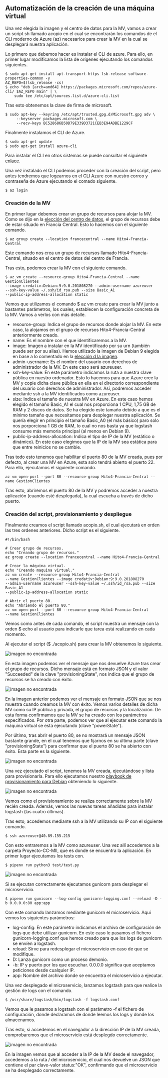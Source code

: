 ## Automatización de la creación de una máquina virtual

Una vez elegida la imagen y el centro de datos para la MV, vamos a crear un script sh llamado acopio en el cual se encontrarán los comandos de el CLI moderno de Azure (az) necesarios para crear la MV en la cual se desplegará nuestra aplicación.

Lo primero que debemos hacer es instalar el CLI de azure. Para ello, en primer lugar modificamos la lista de orígenes ejecutando los comandos siguientes.

~~~
$ sudo apt-get install apt-transport-https lsb-release software-properties-common -y
AZ_REPO=$(lsb_release -cs)
$ echo "deb [arch=amd64] https://packages.microsoft.com/repos/azure-cli/ $AZ_REPO main" | \
    sudo tee /etc/apt/sources.list.d/azure-cli.list
~~~

Tras esto obtenemos la clave de firma de microsoft.

~~~
$ sudo apt-key --keyring /etc/apt/trusted.gpg.d/Microsoft.gpg adv \
     --keyserver packages.microsoft.com \
     --recv-keys BC528686B50D79E339D3721CEB3E94ADBE1229CF
~~~

Finalmente instalamos el CLI de Azure.

~~~
$ sudo apt-get update
$ sudo apt-get install azure-cli
~~~

Para instalar el CLI en otros sistemas se puede consultar el siguiente [enlace](https://docs.microsoft.com/es-es/cli/azure/install-azure-cli?view=azure-cli-latest).

Una vez instalado el CLI podemos proceder con la creación del script, pero antes tendremos que logearnos en el CLI Azure con nuestro correo y contraseña de Azure ejecutando el comado siguiente.

~~~
$ az login
~~~

### Creación de la MV

En primer lugar debemos crear un grupo de recursos para alojar la MV. Como se dijo en la [elección del centro de datos](https://github.com/mesagon/Proyecto-CC-MII/blob/master/docs/hito4/eleccionCentroDatos.md#elecci%C3%B3n-del-centro-de-datos), el grupo de recursos debe de estar situado en Francia Central. Esto lo hacemos con el siguiente comando.

~~~
$ az group create --location francecentral --name Hito4-Francia-Central  
~~~

Este comando nos crea un grupo de recursos llamado Hito4-Francia-Central, situado en el centro de datos del centro de Francia.

Tras esto, podemos crear la MV con el siguiente comando.

~~~
$ az vm create --resource-group Hito4-Francia-Central --name GestionClientes
--image credativ:Debian:9:9.0.201808270 --admin-username azureuser
--ssh-key-value ~/.ssh/id_rsa.pub --size Basic_A1
--public-ip-address-allocation static
~~~

Vemos que utilizamos el comando $ az vm create para crear la MV junto a bastantes parámetros, los cuales, establecen la configuración concreta de la MV. Vamos a verlos con más detalle.

- resource-group: Indica el grupo de recursos donde alojar la MV. En este caso, la alojamos en el grupo de recursos Hito4-Francia-Central anteriormente creado.
- name: Es el nombre con el que identificaremos a la MV.
- image: Imagen a instalar en la MV identificado por su urn (también puede ser por su alias). Hemos utilizado la imagen de Debian 9 elegida en base a lo comentado en la [elección d la imagen](https://github.com/mesagon/Proyecto-CC-MII/blob/master/docs/hito4/eleccionSo.md#elecci%C3%B3n-de-la-imagen).
- admin-username: Es el nombre del usuario con derechos de administrador de la MV. En este caso será azureuser.
- ssh-key-value: En este parámetro indicamos la ruta a nuestra clave pública en nuestro ordenador. Esto lo hacemos para que Azure cree la MV y copie dicha clave pública en ella en el directorio correspondiente del usuario con derechos de administrador. Así, podremos acceder mediante ssh a la MV identificados como azureuser.
- size: Indica el tamaño de nuestra MV en Azure. En este caso hemos elegido el tamaño Basic_A1 el cual nos proporciona 1 CPU, 1,75 GB de RAM y 2 discos de datos. Se ha elegido este tamaño debido a que es el mínimo tamaño que necesitamos para desplegar nuestra aplicación. Se quería elegir en principio el tamaño Basic_A0 (el más básico) paro solo nos porporciona 1 GB de RAM, lo cual no nos basta ya que logstash consume más memoria principal (al menos en Debian 9).
- public-ip-address-allocation: Indica el tipo de IP de la MV (estático o dinámico). En este caso elegimos que la IP de la MV sea estática para que entre reinicios no se cambie.

Tras todo esto tenemos que habilitar el puerto 80 de la MV creada, pues por defecto, al crear una MV en Azure, esta solo tendrá abierto el puerto 22. Para ello, ejecutamos el siguiente comando.

~~~
az vm open-port --port 80 --resource-group Hito4-Francia-Central --name GestionClientes
~~~

Tras esto, abriremos el puerto 80 de la MV y podremos acceder a nuestra aplicación (cuando esté desplegada), la cual escucha a través de dicho puerto.

### Creación del script, provisionamiento y despliegue

Finalmente creamos el script llamado acopio.sh, el cual ejecutará en orden las tres ordenes anteriores. Dicho script es el siguiente.

~~~
#!/bin/bash

# Crear grupo de recursos.
echo "Creando grupo de recursos."
az group create --location francecentral --name Hito4-Francia-Central

# Crear la máquina virtual.
echo "Creando maquina virtual."
az vm create --resource-group Hito4-Francia-Central
--name GestionClientes --image credativ:Debian:9:9.0.201808270
--admin-username azureuser --ssh-key-value ~/.ssh/id_rsa.pub --size Basic_A1
--public-ip-address-allocation static

# Abrir el puerto 80.
echo "Abriendo el puerto 80."
az vm open-port --port 80 --resource-group Hito4-Francia-Central
--name GestionClientes
~~~

Vemos como antes de cada comando, el script muestra un mensaje con la orden $ echo al usuario para indicarle que tarea está realizando en cada momento.

Al ejecutar el script ($ ./acopio.sh) para crear la MV obtenemos lo siguiente.

![imagen no encontrada](img/grupoDeRecursos.png)

En esta imagen podemos ver el mensaje que nos devuelve Azure tras crear el grupo de recursos. Dicho mensaje está en formato JSON y el valor "Succeeded" de la clave "provisioningState", nos indica que el grupo de recursos se ha creado con éxito.

![imagen no encontrada](img/maquinaVirtual.png)

En la imagen anterior podemos ver el mensaje en formato JSON que se nos muestra cuando creamos la MV con éxito. Vemos varios detalles de dicha MV como su IP pública y privada, el grupo de recursos y la localización. De esta forma confirmamos que la MV se ha creado con los parámetros especificados. Por otra parte, podemos ver que al ejecutar este comando la máquina virtual se está ejecutando (clave "powerState").

Por último, tras abrir el puerto 80, se no mostrará un mensaje JSON bastante grande, en el cual tenemos que fijarnos en su última parte (clave "provisioningState") para confirmar que el puerto 80 se ha abierto con éxito. Esta parte es la siguiente.

![imagen no encontrada](img/puerto.png)

Una vez ejecutado el script, tenemos la MV creada, ejecutándose y lista para provisionarla. Para ello ejecutamos nuestro [playbook de provisionamiento para Debian](https://github.com/mesagon/Proyecto-CC-MII/blob/master/provision/ansible/playbook-Debian.yml) obteniendo lo siguiente.

![imagen no encontrada](img/provision.png)

Vemos como el provisionamiento se realiza correctamente sobre la MV recién creada. Además, vemos las nuevas tareas añadidas para instalar logstash (las cuatro últimas).

Tras esto, accedemos mediante ssh a la MV utilizando su IP con el siguiente comando.

~~~
$ ssh azureuser@40.89.155.215
~~~

Con esto entraremos a la MV como azureuser. Una vez allí accedemos a la carpeta Proyecto-CC-MII, que es donde se encuentra la aplicación. En primer lugar ejecutamos los tests con.

~~~
$ pipenv run python3 test/test.py
~~~

![imagen no encontrada](img/tests.png)

Si se ejecutan correctamente ejecutamos gunicorn para desplegar el microservicio.

~~~
$ pipenv run gunicorn --log-config gunicorn-logging.conf --reload -D -b 0.0.0.0:80 app:app
~~~

Con este comando lanzamos mediante gunicorn el microservicio. Aquí vemos los siguientes parámetros:

- log-config: En este parámetro indicamos el archivo de configuración de logs que debe utilizar gunicorn. En este caso le pasamos el fichero gunicorn-logging.conf que hemos creado para que los logs de gunicorn se envíen a logstash.
- reload: Sirve para redesplegar el microservicio en caso de que se modifique.
- D: Lanza gunicorn como un proceso demonio.
- -b: IP y puerto por los que escuchar. 0.0.0.0 significa que aceptamos peticiones desde cualquier IP.
- app: Nombre del archivo donde se encuentra el microservicio a ejecutar.

Una vez desplegado el microservicio, lanzamos logstash para que realice la gestión de logs con el comando.

~~~
$ /usr/share/logstash/bin/logstash -f logstash.conf
~~~

Vemos que le pasamos a logstash con el parámetro -f el fichero de configuración, donde declaramos de donde leemos los logs y donde los almacenamos.

Tras esto, si accedemos en el navegador a la dirección IP de la MV creada, comprobaremos que el microservicio está desplegdo correctamente.

![imagen no encontrada](img/despliegue.png)

En la imagen vemos que al acceder a la IP de la MV desde el navegador, accedemos a la ruta / del microservicio, el cual nos devuelve un JSON que contiene el par clave-valor status:"OK", confirmando que el microservicio se ha desplegado correctamente.
